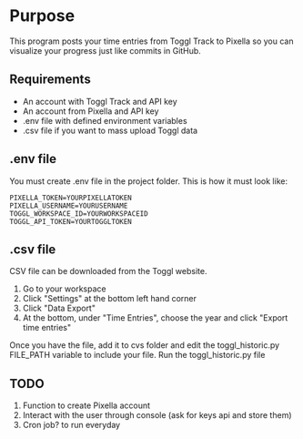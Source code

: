 # Purpose
This program posts your time entries from Toggl Track to Pixella so you can visualize your progress just like commits in GitHub.

## Requirements
- An account with Toggl Track and API key
- An account from Pixella and API key
- .env file with defined environment variables
- .csv file if you want to mass upload Toggl data

## .env file
You must create .env file in the project folder. This is how it must look like:

```
PIXELLA_TOKEN=YOURPIXELLATOKEN
PIXELLA_USERNAME=YOURUSERNAME
TOGGL_WORKSPACE_ID=YOURWORKSPACEID
TOGGL_API_TOKEN=YOURTOGGLTOKEN
```

## .csv file
CSV file can be downloaded from the Toggl website. 
1. Go to your workspace 
2. Click "Settings" at the bottom left hand corner
3. Click "Data Export"
4. At the bottom, under "Time Entries", choose the year and click "Export time entries"

Once you have the file, add it to cvs folder and edit the toggl_historic.py FILE_PATH variable to include your file.
Run the toggl_historic.py file

## TODO
1. Function to create Pixella account
2. Interact with the user through console (ask for keys api and store them)
3. Cron job? to run everyday
